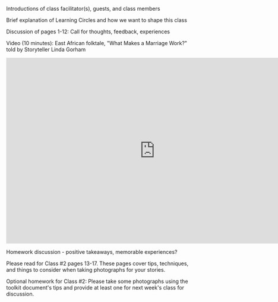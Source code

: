 Introductions of class facilitator(s), guests, and class members 

Brief explanation of Learning Circles and how we want to shape this class

Discussion of pages 1-12:
Call for thoughts, feedback, experiences

Video (10 minutes): East African folktale, "What Makes a Marriage Work?" told by Storyteller Linda Gorham

<iframe width="800" height="500" src="https://www.youtube.com/embed/1PEygJ1UaNg?start=942&end=1515;" title="YouTube video player" frameborder="0" allow="accelerometer; autoplay; clipboard-write; encrypted-media; gyroscope; picture-in-picture" allowfullscreen></iframe>

Homework discussion - positive takeaways, memorable experiences? 

Please read for Class #2 pages 13-17. These pages cover tips, techniques, and things to consider when taking photographs for your stories.

Optional homework for Class #2: Please take some photographs using the toolkit document's tips and provide at least one for next week's class for discussion. 
